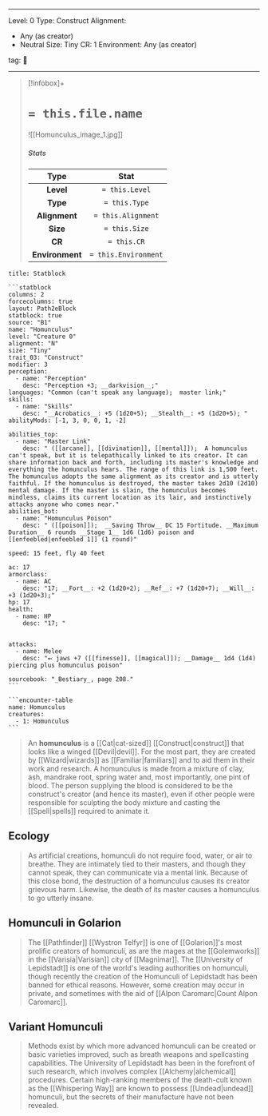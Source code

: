 
---


Level: 0
Type: Construct
Alignment:
- Any (as creator)
- Neutral
Size: Tiny
CR: 1
Environment: Any (as creator)


tag: 👹

---

> [!infobox]+
> #  `= this.file.name`
> ![[Homunculus_image_1.jpg]]
> ##### Stats
> Type | Stat |
> :---:|:---:|
> **Level** | `= this.Level` |
> **Type** | `= this.Type` |
> **Alignment** | `= this.Alignment` |
> **Size** | `= this.Size` |
> **CR** | `= this.CR` |
> **Environment** | `= this.Environment` |




````ad-info
title: Statblock

```statblock
columns: 2
forcecolumns: true
layout: Path2eBlock
statblock: true
source: "B1"
name: "Homunculus"
level: "Creature 0"
alignment: "N"
size: "Tiny"
trait_03: "Construct"
modifier: 3
perception:
  - name: "Perception"
    desc: "Perception +3; __darkvision__;"
languages: "Common (can't speak any language);  master link;"
skills:
  - name: "Skills"
    desc: "__Acrobatics__: +5 (1d20+5); __Stealth__: +5 (1d20+5); "
abilityMods: [-1, 3, 0, 0, 1, -2]

abilities_top:
  - name: "Master Link"
    desc: " ([[arcane]], [[divination]], [[mental]]);  A homunculus can't speak, but it is telepathically linked to its creator. It can share information back and forth, including its master's knowledge and everything the homunculus hears. The range of this link is 1,500 feet. The homunculus adopts the same alignment as its creator and is utterly faithful. If the homunculus is destroyed, the master takes 2d10 (2d10) mental damage. If the master is slain, the homunculus becomes mindless, claims its current location as its lair, and instinctively attacks anyone who comes near."
abilities_bot:
  - name: "Homunculus Poison"
    desc: " ([[poison]]);  __Saving Throw__ DC 15 Fortitude. __Maximum Duration__ 6 rounds __Stage 1__ 1d6 (1d6) poison and [[enfeebled|enfeebled 1]] (1 round)"

speed: 15 feet, fly 40 feet

ac: 17
armorclass:
  - name: AC
    desc: "17; __Fort__: +2 (1d20+2); __Ref__: +7 (1d20+7); __Will__: +3 (1d20+3);"
hp: 17
health:
  - name: HP
    desc: "17; "


attacks:
  - name: Melee
    desc: "⬻ jaws +7 ([[finesse]], [[magical]]); __Damage__ 1d4 (1d4) piercing plus homunculus poison"

sourcebook: "_Bestiary_, page 208."
```

```encounter-table
name: Homunculus
creatures:
  - 1: Homunculus
```

````



> An **homunculus** is a [[Cat|cat-sized]] [[Construct|construct]] that looks like a winged [[Devil|devil]]. For the most part, they are created by [[Wizard|wizards]] as [[Familiar|familiars]] and to aid them in their work and research. A homunculus is made from a mixture of clay, ash, mandrake root, spring water and, most importantly, one pint of blood. The person supplying the blood is considered to be the construct's creator (and hence its master), even if other people were responsible for sculpting the body mixture and casting the [[Spell|spells]] required to animate it.



## Ecology

> As artificial creations, homunculi do not require food, water, or air to breathe. They are intimately tied to their masters, and though they cannot speak, they can communicate via a mental link. Because of this close bond, the destruction of a homunculus causes its creator grievous harm. Likewise, the death of its master causes a homunculus to go utterly insane.


## Homunculi in Golarion

> The [[Pathfinder]] [[Wystron Telfyr]] is one of [[Golarion]]'s most prolific creators of homunculi, as are the mages at the [[Golemworks]] in the [[Varisia|Varisian]] city of [[Magnimar]].
> The [[University of Lepidstadt]] is one of the world's leading authorities on homunculi, though recently the creation of the Homunculi of Lepidstadt has been banned for ethical reasons. However, some creation may occur in private, and sometimes with the aid of [[Alpon Caromarc|Count Alpon Caromarc]].


## Variant Homunculi

> Methods exist by which more advanced homunculi can be created or basic varieties improved, such as breath weapons and spellcasting capabilities. The University of Lepidstadt has been in the forefront of such research, which involves complex [[Alchemy|alchemical]] procedures.
> Certain high-ranking members of the death-cult known as the [[Whispering Way]] are known to possess [[Undead|undead]] homunculi, but the secrets of their manufacture have not been revealed.









